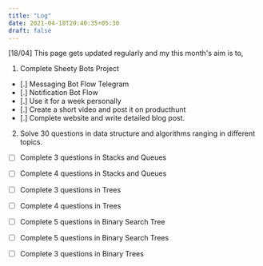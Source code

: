 ```yaml
---
title: "Log"
date: 2021-04-18T20:40:35+05:30
draft: false
---
```

[18/04]
This page gets updated regularly and my this month's aim is to, 
 1. Complete Sheety Bots Project
 - [.] Messaging Bot Flow Telegram
 - [.] Notification Bot Flow 
 - [.] Use it for a week personally 
 - [.] Create a short video and post it on producthunt
 - [.] Complete website and write detailed blog post. 
 2. Solve 30 questions in data structure and algorithms ranging in different topics. 
 - [ ] Complete 3 questions in Stacks and Queues
 - [ ] Complete 4 questions in Stacks and Queues
 - [ ] Complete 3 questions in Trees
 - [ ] Complete 4 questions in Trees 
 - [ ] Complete 5 questions in Binary Search Tree
 - [ ] Complete 5 questions in Binary Search Trees
 - [ ] Complete 3 questions in Binary Trees


